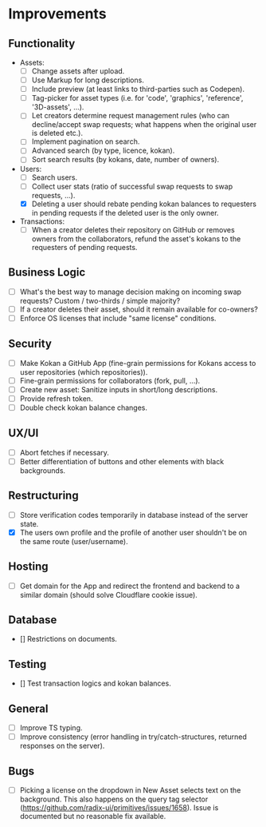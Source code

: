 # Improvements

## Functionality

- Assets:
  - [ ] Change assets after upload.
  - [ ] Use Markup for long descriptions.
  - [ ] Include preview (at least links to third-parties such as Codepen).
  - [ ] Tag-picker for asset types (i.e. for 'code', 'graphics', 'reference', '3D-assets', ...).
  - [ ] Let creators determine request management rules (who can decline/accept swap requests; what happens when the original user is deleted etc.).
  - [ ] Implement pagination on search.
  - [ ] Advanced search (by type, licence, kokan).
  - [ ] Sort search results (by kokans, date, number of owners).
- Users:
  - [ ] Search users.
  - [ ] Collect user stats (ratio of successful swap requests to swap requests, ...).
  - [X] Deleting a user should rebate pending kokan balances to requesters in pending requests if the deleted user is the only owner.
- Transactions:
  - [ ] When a creator deletes their repository on GitHub or removes owners from the collaborators, refund the asset's kokans to the requesters of pending requests.

## Business Logic

- [ ] What's the best way to manage decision making on incoming swap requests? Custom / two-thirds / simple majority?
- [ ] If a creator deletes their asset, should it remain available for co-owners?
- [ ] Enforce OS licenses that include "same license" conditions.

## Security

- [ ] Make Kokan a GitHub App (fine-grain permissions for Kokans access to user repositories (which repositories)).
- [ ] Fine-grain permissions for collaborators (fork, pull, ...).
- [ ] Create new asset: Sanitize inputs in short/long descriptions.
- [ ] Provide refresh token.
- [ ] Double check kokan balance changes.

## UX/UI

- [ ] Abort fetches if necessary.
- [ ] Better differentiation of buttons and other elements with black backgrounds.

## Restructuring

- [ ] Store verification codes temporarily in database instead of the server state.
- [X] The users own profile and the profile of another user shouldn't be on the same route (user/username).

## Hosting

- [ ] Get domain for the App and redirect the frontend and backend to a similar domain (should solve Cloudflare cookie issue).

## Database

- [] Restrictions on documents.

## Testing

- [] Test transaction logics and kokan balances.

## General

- [ ] Improve TS typing.
- [ ] Improve consistency (error handling in try/catch-structures, returned responses on the server).

## Bugs

- [ ] Picking a license on the dropdown in New Asset selects text on the background. This also happens on the query tag selector (https://github.com/radix-ui/primitives/issues/1658). Issue is documented but no reasonable fix available.